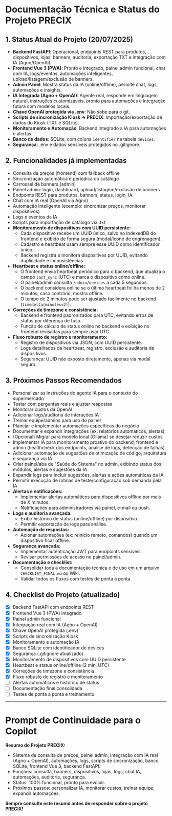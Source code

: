 # Documentação Técnica e Status do Projeto PRECIX

## 1. Status Atual do Projeto (20/07/2025)

- **Backend FastAPI**: Operacional, endpoints REST para produtos, dispositivos, lojas, banners, auditoria, exportação TXT e integração com IA (Agno/OpenAI).
- **Frontend Vue 3 (PWA)**: Pronto e integrado, painel admin funcional, chat com IA, logs/eventos, automações inteligentes, upload/listagem/exclusão de banners.
- **Admin Panel**: Mostra status da IA (online/offline), permite chat, logs, automações e insights.
- **IA Integrada (Agno + OpenAI)**: Agente real, responde em linguagem natural, instruções customizáveis, pronto para automações e integração futura com modelos locais.
- **Chave OpenAI protegida via .env**: Não sobe para o git.
- **Scripts de sincronização Kiosk → PRECIX**: Importação/exportação de dados do Kiosk (TXT e SQLite).
- **Monitoramento e Automação**: Backend integrado a IA para automações e alertas.
- **Banco de dados**: SQLite, com coluna `identifier` na tabela `devices`.
- **Segurança**: .env e dados sensíveis protegidos no .gitignore.

## 2. Funcionalidades já implementadas
- Consulta de preços (frontend) com fallback offline
- Sincronização automática e periódica do catálogo
- Carrossel de banners (admin)
- Painel admin: login, dashboard, upload/listagem/exclusão de banners
- Endpoints REST para produtos, banners, status, login, IA
- Chat com IA real (OpenAI via Agno)
- Automação inteligente (exemplo: sincronizar preços, monitorar dispositivos)
- Logs e eventos da IA
- Scripts para importação de catálogo via .txt
- **Monitoramento de dispositivos com UUID persistente:**
  - Cada dispositivo recebe um UUID único, salvo no IndexedDB do frontend e exibido de forma segura (modal/ícone de engrenagem).
  - Cadastro e heartbeat usam sempre esse UUID como identificador único.
  - Backend registra e monitora dispositivos por UUID, evitando duplicidade e inconsistências.
- **Heartbeat e status online/offline:**
  - O frontend envia heartbeat periódico para o backend, que atualiza o campo `last_sync` (UTC) e marca o dispositivo como online.
  - O painel/admin consulta `/admin/devices` a cada 5 segundos.
  - O backend considera online se o último heartbeat foi há menos de 2 minutos; caso contrário, mostra offline.
  - O tempo de 2 minutos pode ser ajustado facilmente no backend (`timedelta(minutes=2)`).
- **Correções de timezone e consistência:**
  - Backend e frontend padronizados para UTC, evitando erros de status por diferença de fuso.
  - Função de cálculo de status online no backend e exibição no frontend revisadas para sempre usar UTC.
- **Fluxo robusto de registro e monitoramento:**
  - Registro de dispositivos via JSON, com UUID persistente.
  - Logs detalhados de heartbeat, registro, exclusão e auditoria de dispositivos.
  - Segurança: UUID não exposto diretamente, apenas via modal seguro.

## 3. Próximos Passos Recomendados
- Personalizar as instruções do agente IA para o contexto do supermercado
- Testar com perguntas reais e ajustar respostas
- Monitorar custos da OpenAI
- Adicionar logs/auditoria de interações IA
- Treinar equipe/admins para uso do painel
- Planejar e implementar automações específicas do negócio
- Documentar e expandir integrações (ex: relatórios automáticos, alertas)
- (Opcional) Migrar para modelo local (Ollama) se desejar reduzir custos
- Implementar IA para monitoramento proativo do backend, frontend e admin (healthcheck dos endpoints, análise de logs, detecção de falhas)
- Adicionar automação de sugestões de otimização de código, arquitetura e segurança via IA
- Criar painel/aba de "Saúde do Sistema" no admin, exibindo status dos módulos, alertas e sugestões da IA
- Expandir logs para incluir sugestões, alertas e ações automáticas da IA
- Permitir execução de rotinas de teste/configuração sob demanda pela IA
- **Alertas e notificações:**
  - Implementar alertas automáticos para dispositivos offline por mais de X minutos.
  - Notificações para administradores via painel, e-mail ou push.
- **Logs e auditoria avançada:**
  - Exibir histórico de status (online/offline) por dispositivo.
  - Permitir exportação de logs para análise.
- **Automação de respostas:**
  - Acionar automações (ex: reinício remoto, comandos) quando um dispositivo ficar offline.
- **Segurança avançada:**
  - Implementar autenticação JWT para endpoints sensíveis.
  - Revisar permissões de acesso no painel/admin.
- **Documentação e checklist:**
  - Consolidar toda a documentação técnica e de uso em um arquivo `CHECKLIST_FINAL.md` ou Wiki.
  - Validar todos os fluxos com testes de ponta a ponta.

## 4. Checklist do Projeto (atualizado)
- [x] Backend FastAPI com endpoints REST
- [x] Frontend Vue 3 (PWA) integrado
- [x] Painel admin funcional
- [x] Integração real com IA (Agno + OpenAI)
- [x] Chave OpenAI protegida (.env)
- [x] Scripts de sincronização Kiosk
- [x] Monitoramento e automação IA
- [x] Banco SQLite com identificador de devices
- [x] Segurança (.gitignore atualizado)
- [x] Monitoramento de dispositivos com UUID persistente
- [x] Heartbeat e status online/offline (2 min, UTC)
- [x] Correções de timezone e consistência
- [x] Fluxo robusto de registro e monitoramento
- [ ] Alertas automáticos e histórico de status
- [ ] Documentação final consolidada
- [ ] Testes de ponta a ponta e treinamento

---

# Prompt de Continuidade para o Copilot

**Resumo do Projeto PRECIX:**
- Sistema de consulta de preços, painel admin, integração com IA real (Agno + OpenAI), automações, logs, scripts de sincronização, banco SQLite, frontend Vue 3, backend FastAPI.
- Funções: consulta, banners, dispositivos, lojas, logs, chat IA, automações, auditoria, segurança.
- Status: 100% funcional, pronto para evoluir.
- Próximos passos: personalizar IA, monitorar custos, treinar equipe, expandir automações.

**Sempre consulte este resumo antes de responder sobre o projeto PRECIX!**
